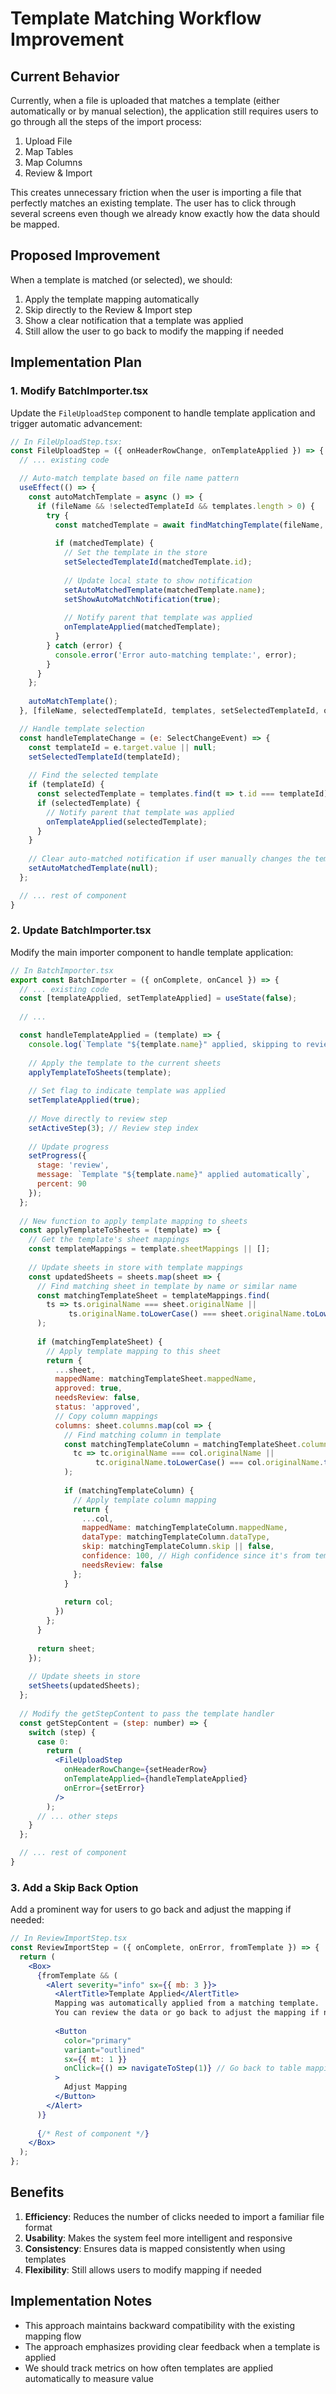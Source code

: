 # Template Matching Workflow Improvement

## Current Behavior
Currently, when a file is uploaded that matches a template (either automatically or by manual selection), the application still requires users to go through all the steps of the import process:
1. Upload File
2. Map Tables
3. Map Columns
4. Review & Import

This creates unnecessary friction when the user is importing a file that perfectly matches an existing template. The user has to click through several screens even though we already know exactly how the data should be mapped.

## Proposed Improvement
When a template is matched (or selected), we should:
1. Apply the template mapping automatically
2. Skip directly to the Review & Import step 
3. Show a clear notification that a template was applied
4. Still allow the user to go back to modify the mapping if needed

## Implementation Plan

### 1. Modify BatchImporter.tsx

Update the `FileUploadStep` component to handle template application and trigger automatic advancement:

```jsx
// In FileUploadStep.tsx:
const FileUploadStep = ({ onHeaderRowChange, onTemplateApplied }) => {
  // ... existing code

  // Auto-match template based on file name pattern
  useEffect(() => {
    const autoMatchTemplate = async () => {
      if (fileName && !selectedTemplateId && templates.length > 0) {
        try {
          const matchedTemplate = await findMatchingTemplate(fileName, templates);
          
          if (matchedTemplate) {
            // Set the template in the store
            setSelectedTemplateId(matchedTemplate.id);
            
            // Update local state to show notification
            setAutoMatchedTemplate(matchedTemplate.name);
            setShowAutoMatchNotification(true);
            
            // Notify parent that template was applied
            onTemplateApplied(matchedTemplate);
          }
        } catch (error) {
          console.error('Error auto-matching template:', error);
        }
      }
    };
    
    autoMatchTemplate();
  }, [fileName, selectedTemplateId, templates, setSelectedTemplateId, onTemplateApplied]);

  // Handle template selection
  const handleTemplateChange = (e: SelectChangeEvent) => {
    const templateId = e.target.value || null;
    setSelectedTemplateId(templateId);
    
    // Find the selected template
    if (templateId) {
      const selectedTemplate = templates.find(t => t.id === templateId);
      if (selectedTemplate) {
        // Notify parent that template was applied
        onTemplateApplied(selectedTemplate);
      }
    }
    
    // Clear auto-matched notification if user manually changes the template
    setAutoMatchedTemplate(null);
  };

  // ... rest of component
}
```

### 2. Update BatchImporter.tsx

Modify the main importer component to handle template application:

```jsx
// In BatchImporter.tsx
export const BatchImporter = ({ onComplete, onCancel }) => {
  // ... existing code
  const [templateApplied, setTemplateApplied] = useState(false);
  
  // ...

  const handleTemplateApplied = (template) => {
    console.log(`Template "${template.name}" applied, skipping to review step...`);
    
    // Apply the template to the current sheets
    applyTemplateToSheets(template);
    
    // Set flag to indicate template was applied
    setTemplateApplied(true);
    
    // Move directly to review step
    setActiveStep(3); // Review step index
    
    // Update progress
    setProgress({
      stage: 'review',
      message: `Template "${template.name}" applied automatically`,
      percent: 90
    });
  };
  
  // New function to apply template mapping to sheets
  const applyTemplateToSheets = (template) => {
    // Get the template's sheet mappings
    const templateMappings = template.sheetMappings || [];
    
    // Update sheets in store with template mappings
    const updatedSheets = sheets.map(sheet => {
      // Find matching sheet in template by name or similar name
      const matchingTemplateSheet = templateMappings.find(
        ts => ts.originalName === sheet.originalName ||
             ts.originalName.toLowerCase() === sheet.originalName.toLowerCase()
      );
      
      if (matchingTemplateSheet) {
        // Apply template mapping to this sheet
        return {
          ...sheet,
          mappedName: matchingTemplateSheet.mappedName,
          approved: true,
          needsReview: false,
          status: 'approved',
          // Copy column mappings
          columns: sheet.columns.map(col => {
            // Find matching column in template
            const matchingTemplateColumn = matchingTemplateSheet.columns.find(
              tc => tc.originalName === col.originalName ||
                   tc.originalName.toLowerCase() === col.originalName.toLowerCase()
            );
            
            if (matchingTemplateColumn) {
              // Apply template column mapping
              return {
                ...col,
                mappedName: matchingTemplateColumn.mappedName,
                dataType: matchingTemplateColumn.dataType,
                skip: matchingTemplateColumn.skip || false,
                confidence: 100, // High confidence since it's from template
                needsReview: false
              };
            }
            
            return col;
          })
        };
      }
      
      return sheet;
    });
    
    // Update sheets in store
    setSheets(updatedSheets);
  };
  
  // Modify the getStepContent to pass the template handler
  const getStepContent = (step: number) => {
    switch (step) {
      case 0:
        return (
          <FileUploadStep 
            onHeaderRowChange={setHeaderRow}
            onTemplateApplied={handleTemplateApplied}
            onError={setError}
          />
        );
      // ... other steps
    }
  };

  // ... rest of component
}
```

### 3. Add a Skip Back Option

Add a prominent way for users to go back and adjust the mapping if needed:

```jsx
// In ReviewImportStep.tsx
const ReviewImportStep = ({ onComplete, onError, fromTemplate }) => {
  return (
    <Box>
      {fromTemplate && (
        <Alert severity="info" sx={{ mb: 3 }}>
          <AlertTitle>Template Applied</AlertTitle>
          Mapping was automatically applied from a matching template. 
          You can review the data or go back to adjust the mapping if needed.
          
          <Button 
            color="primary" 
            variant="outlined" 
            sx={{ mt: 1 }}
            onClick={() => navigateToStep(1)} // Go back to table mapping
          >
            Adjust Mapping
          </Button>
        </Alert>
      )}
      
      {/* Rest of component */}
    </Box>
  );
};
```

## Benefits
1. **Efficiency**: Reduces the number of clicks needed to import a familiar file format
2. **Usability**: Makes the system feel more intelligent and responsive
3. **Consistency**: Ensures data is mapped consistently when using templates
4. **Flexibility**: Still allows users to modify mapping if needed

## Implementation Notes
- This approach maintains backward compatibility with the existing mapping flow
- The approach emphasizes providing clear feedback when a template is applied
- We should track metrics on how often templates are applied automatically to measure value